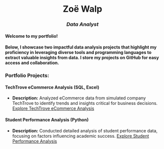 <h1 align="center">Zoë Walp</h1>
<h3 align="center"> <em>Data Analyst</em></h3>



#### Welcome to my portfolio! 
#### Below, I showcase two impactful data analysis projects that highlight my proficiency in leveraging diverse tools and programming languages to extract valuable insights from data. I store my projects on GitHub for easy access and collaboration.

### Portfolio Projects:

#### TechTrove eCommerce Analysis (SQL, Excel)
- **Description:** Analyzed eCommerce data from simulated company TechTrove to identify trends and insights critical for business decisions.
[Explore TechTrove eCommerce Analysis](https://github.com/MelodiousMeadow/TechTrove_eCommerce_Analysis)

#### Student Performance Analysis (Python)
- **Description:** Conducted detailed analysis of student performance data, focusing on factors influencing academic success.
[Explore Student Performance Analysis](https://github.com/MelodiousMeadow/School_Performance_Analysis)



